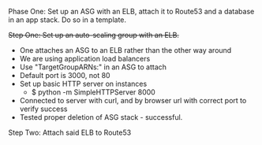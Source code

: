 Phase One: Set up an ASG with an ELB, attach it to Route53 and a database in an app stack. Do so in a template.


~~Step One: Set up an auto-scaling group with an ELB.~~
 - One attaches an ASG to an ELB rather than the other way around
 - We are using application load balancers
  - Use "TargetGroupARNs:" in an ASG to attach
  - Default port is 3000, not 80
  - Set up basic HTTP server on instances
    - $ python -m SimpleHTTPServer 8000
  - Connected to server with curl, and by browser url with correct port to verify success
  - Tested proper deletion of ASG stack - successful.

Step Two:
  Attach said ELB to Route53
